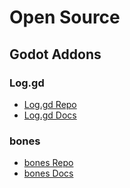 # Open Source

## Godot Addons

### Log.gd

* [Log.gd Repo](https://github.com/russmatney/log.gd)
* [Log.gd Docs](https://russmathey.github.io/log.gd)

### bones

* [bones Repo](https://github.com/russmatney/bones)
* [bones Docs](https://russmathey.github.io/bones)
